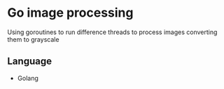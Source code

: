 # Go image processing
Using goroutines to run difference threads to process images converting
them to grayscale

## Language
- Golang
